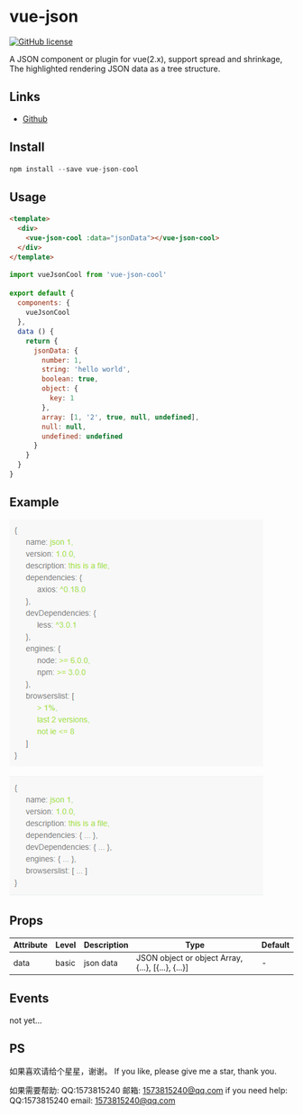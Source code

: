 # vue-json

[![GitHub license](https://img.shields.io/badge/license-MIT-blue.svg)](https://github.com/leezng/vue-json-pretty/blob/master/LICENSE)

A JSON component or plugin for vue(2.x), support spread and shrinkage, The highlighted rendering JSON data as a tree structure.

## Links

- [Github](https://github.com/5SSS/vue-json)

## Install

```js
npm install --save vue-json-cool
```

## Usage

```html
<template>
  <div>
    <vue-json-cool :data="jsonData"></vue-json-cool>
  </div>
</template>
```

```js
import vueJsonCool from 'vue-json-cool'

export default {
  components: {
    vueJsonCool
  },
  data () {
    return {
      jsonData: {
        number: 1,
        string: 'hello world',
        boolean: true,
        object: {
          key: 1
        },
        array: [1, '2', true, null, undefined],
        null: null,
        undefined: undefined
      }
    }
  }
}
```

## Example

![示例1](./img/json1.png)

![示例2](./img/json2.png)

## Props

| Attribute | Level | Description | Type | Default |
|-------- |-------- |-------- |-------- | -------- |
| data | basic | json data | JSON object or object Array, {...}, [{...}, {...}] | - |

## Events

not yet...

## PS

如果喜欢请给个星星，谢谢。
If you like, please give me a star, thank you.

如果需要帮助: QQ:1573815240 邮箱: 1573815240@qq.com
if you need help: QQ:1573815240 email: 1573815240@qq.com